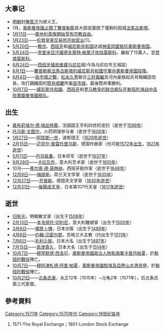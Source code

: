 ## 大事记

  - [明朝](../Page/明朝.md "wikilink")封[俺答汗](../Page/俺答汗.md "wikilink")为顺义王。
  - 1月，[奧斯曼帝國占領了](https://zh.wikipedia.org/wiki/奧斯曼帝國 "wikilink")[賽普勒斯](../Page/賽普勒斯.md "wikilink")島大部並圍困了僅剩的孤城[法馬古斯塔](https://zh.wikipedia.org/wiki/法馬古斯塔 "wikilink")。
  - [1月11日](../Page/1月11日.md "wikilink")——[奧地利貴族開始享有](https://zh.wikipedia.org/wiki/奧地利 "wikilink")[宗教自由](../Page/宗教自由.md "wikilink")。
  - [1月23日](../Page/1月23日.md "wikilink")——[伦敦皇家交易所开始营业](../Page/伦敦证券交易所.md "wikilink")\[1\]。
  - [5月20日](../Page/5月20日.md "wikilink")——[教宗](../Page/教宗.md "wikilink")、[西班牙](../Page/西班牙.md "wikilink")和[威尼斯共和国](../Page/威尼斯共和国.md "wikilink")达成[神圣同盟抵抗](https://zh.wikipedia.org/wiki/神圣同盟_\(1571年\) "wikilink")[奥斯曼帝国](../Page/奥斯曼帝国.md "wikilink")。
  - [5月24日](../Page/5月24日.md "wikilink")——[克里米亞汗國](../Page/克里米亞汗國.md "wikilink")[德夫萊特·格萊汗攻陷](https://zh.wikipedia.org/wiki/德夫萊特·格萊 "wikilink")[莫斯科](../Page/莫斯科.md "wikilink")，屠殺了15萬人，並[焚燒莫斯科](https://zh.wikipedia.org/wiki/焚燒莫斯科 "wikilink")。
  - [6月24日](../Page/6月24日.md "wikilink")——[西班牙](../Page/西班牙.md "wikilink")[殖民者建](https://zh.wikipedia.org/wiki/殖民者 "wikilink")[马尼拉](../Page/马尼拉.md "wikilink")城(今為马尼拉市王城區)
  - [8月1日](../Page/8月1日.md "wikilink")——[賽普勒斯](../Page/賽普勒斯.md "wikilink")[法馬古斯塔的](https://zh.wikipedia.org/wiki/法馬古斯塔 "wikilink")[威尼斯共和國守軍向](https://zh.wikipedia.org/wiki/威尼斯共和國 "wikilink")[奧斯曼帝國投降](https://zh.wikipedia.org/wiki/奧斯曼帝國 "wikilink")。
  - [8月4日](../Page/8月4日.md "wikilink")——[辰市城之戰](../Page/辰市城之戰.md "wikilink")，[松永久秀](../Page/松永久秀.md "wikilink")聯合[三好義繼](../Page/三好義繼.md "wikilink")及河內豪族起兵背叛織田信長，攻打親織田的[筒井順慶](../Page/筒井順慶.md "wikilink")所屬[辰市城](https://zh.wikipedia.org/wiki/辰市城 "wikilink")，最後筒井軍勝利。
  - [10月7日](../Page/10月7日.md "wikilink")——[威尼斯共和國](https://zh.wikipedia.org/wiki/威尼斯共和國 "wikilink")、[西班牙](../Page/西班牙.md "wikilink")和[罗马教皇的联合舰队在](https://zh.wikipedia.org/wiki/罗马教皇 "wikilink")[勒班陀海战中击败](https://zh.wikipedia.org/wiki/勒班陀战役 "wikilink")[奧圖曼帝國舰队](https://zh.wikipedia.org/wiki/奧圖曼帝國 "wikilink")。

## 出生

  - [嘉布莉埃尔·德·埃丝特蕾](https://zh.wikipedia.org/wiki/嘉布莉埃尔·德·埃丝特蕾 "wikilink")，法国国王亨利四世的宠妇（逝世于[1599年](https://zh.wikipedia.org/wiki/1599年 "wikilink")）
  - [托马斯·文图尔](https://zh.wikipedia.org/wiki/托马斯·文图尔 "wikilink")，火药阴谋参与者（逝世于[1606年](https://zh.wikipedia.org/wiki/1606年 "wikilink")）
  - [1月27日](../Page/1月27日.md "wikilink")——[阿拔斯一世](../Page/阿拔斯一世_\(波斯\).md "wikilink")，波斯国王（[1629年逝世](https://zh.wikipedia.org/wiki/1629年 "wikilink")）
  - [2月15日](../Page/2月15日.md "wikilink")——[迈克尔·普雷托里乌斯](https://zh.wikipedia.org/wiki/迈克尔·普雷托里乌斯 "wikilink")，德国作曲家（也可能[1572年出生](https://zh.wikipedia.org/wiki/1572年 "wikilink")，[1621年逝世](https://zh.wikipedia.org/wiki/1621年 "wikilink")）
  - [5月11日](../Page/5月11日.md "wikilink")——[丹羽長重](../Page/丹羽長重.md "wikilink")，日本将军（逝世于[1637年](https://zh.wikipedia.org/wiki/1637年 "wikilink")）
  - [9月29日](../Page/9月29日.md "wikilink")——[卡拉瓦乔](../Page/卡拉瓦乔.md "wikilink")，意大利艺术家（逝世于[1610年](https://zh.wikipedia.org/wiki/1610年 "wikilink")）
  - 10月——[蒂尔索·德·萸林纳](https://zh.wikipedia.org/wiki/蒂尔索·德·萸林纳 "wikilink")，西班牙剧作家（逝世于[1648年](https://zh.wikipedia.org/wiki/1648年 "wikilink")）
  - [12月9日](../Page/12月9日.md "wikilink")——[梅提斯](https://zh.wikipedia.org/wiki/梅提斯 "wikilink")，荷兰天文学家（逝世于[1635年](https://zh.wikipedia.org/wiki/1635年 "wikilink")）
  - [12月27日](../Page/12月27日.md "wikilink")——[开普勒](../Page/约翰内斯·开普勒.md "wikilink")，德国天文学家（[1630年逝世](https://zh.wikipedia.org/wiki/1630年 "wikilink")）
  - [12月31日](../Page/12月31日.md "wikilink")——[後陽成天皇](../Page/後陽成天皇.md "wikilink")，日本第107代天皇（[1617年逝世](https://zh.wikipedia.org/wiki/1617年 "wikilink")）

## 逝世

  - [归有光](../Page/归有光.md "wikilink")，明朝散文家（出生于[1506年](../Page/1506年.md "wikilink")）
  - [2月13日](../Page/2月13日.md "wikilink")——[本韦努托·切利尼](../Page/本韦努托·切利尼.md "wikilink")，意大利雕塑家（出生于[1500年](../Page/1500年.md "wikilink")）
  - [3月6日](../Page/3月6日.md "wikilink")——[塚原卜傳](../Page/塚原卜傳.md "wikilink")，日本剑客（出生于[1489年](https://zh.wikipedia.org/wiki/1489年 "wikilink")）
  - [4月6日](../Page/4月6日.md "wikilink")——[约翰·汉密尔顿](../Page/约翰·汉密尔顿.md "wikilink")，苏格兰大主教（约出生于[1511年](https://zh.wikipedia.org/wiki/1511年 "wikilink")）
  - [7月6日](https://zh.wikipedia.org/wiki/7月6日 "wikilink")——[毛利元就](../Page/毛利元就.md "wikilink")，日本大名（出生于[1497年](https://zh.wikipedia.org/wiki/1497年 "wikilink")）
  - [7月15日](https://zh.wikipedia.org/wiki/7月15日 "wikilink")——[島津貴久](../Page/島津貴久.md "wikilink")，日本大名（出生于[1514年](https://zh.wikipedia.org/wiki/1514年 "wikilink")）
  - [10月7日](../Page/10月7日.md "wikilink")——[穆罕默德·西洛可](https://zh.wikipedia.org/wiki/穆罕默德·西洛可 "wikilink")，[奧斯曼帝國政治人物和海軍](https://zh.wikipedia.org/wiki/奧斯曼帝國 "wikilink")[卡普丹帕夏](../Page/卡普丹帕夏.md "wikilink")，於[勒班陀戰役](../Page/勒班陀戰役.md "wikilink")陣亡。
  - [10月7日](../Page/10月7日.md "wikilink")——[穆阿津札德·阿里·帕夏](https://zh.wikipedia.org/wiki/穆阿津札德·阿里·帕夏 "wikilink")，[奧斯曼帝國駐](https://zh.wikipedia.org/wiki/奧斯曼帝國 "wikilink")[埃及](../Page/埃及.md "wikilink")[亞歷山大港](https://zh.wikipedia.org/wiki/亞歷山大港 "wikilink")[貝伊](https://zh.wikipedia.org/wiki/貝伊 "wikilink")，於[勒班陀戰役](../Page/勒班陀戰役.md "wikilink")陣亡。
  - [10月21日](../Page/10月21日.md "wikilink")——[北条氏康](https://zh.wikipedia.org/wiki/北条氏康 "wikilink")，永正12年（1515年）\~元龟2年（1571年），后北条氏第三代家督。

## 參考資料

[Category:1571年](https://zh.wikipedia.org/wiki/Category:1571年 "wikilink") [Category:1570年代](https://zh.wikipedia.org/wiki/Category:1570年代 "wikilink") [Category:16世纪各年](https://zh.wikipedia.org/wiki/Category:16世纪各年 "wikilink")

1.  1571-The Royal Exchange；1801-London Stock Exchange